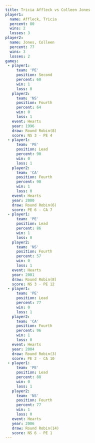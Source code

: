 ```yaml
---
title: Tricia Affleck vs Colleen Jones
player1:               
  name: Affleck, Tricia
  percent: 80          
  wins: 2              
  losses: 3            
player2:               
  name: Jones, Colleen 
  percent: 77          
  wins: 3              
  losses: 2            
games:
 - player1:          
     team: 'PE'      
     position: Second
     percent: 60     
     win: 1          
     loss: 0         
   player2:          
     team: 'NS'      
     position: Fourth
     percent: 64     
     win: 0          
     loss: 1         
   event: Hearts       
   year: 1996          
   draw: Round Robin(8)
   score: NS 3 - PE 4  
 - player1:        
     team: 'PE'    
     position: Lead
     percent: 90   
     win: 0        
     loss: 1       
   player2:          
     team: 'CA'      
     position: Fourth
     percent: 90     
     win: 1          
     loss: 0         
   event: Hearts       
   year: 2000          
   draw: Round Robin(6)
   score: PE 6 - CA 7  
 - player1:        
     team: 'PE'    
     position: Lead
     percent: 86   
     win: 1        
     loss: 0       
   player2:          
     team: 'NS'      
     position: Fourth
     percent: 57     
     win: 0          
     loss: 1         
   event: Hearts       
   year: 2001          
   draw: Round Robin(8)
   score: NS 3 - PE 12 
 - player1:        
     team: 'PE'    
     position: Lead
     percent: 77   
     win: 0        
     loss: 1       
   player2:          
     team: 'CA'      
     position: Fourth
     percent: 96     
     win: 1          
     loss: 0         
   event: Hearts       
   year: 2004          
   draw: Round Robin(3)
   score: PE 2 - CA 10 
 - player1:        
     team: 'PE'    
     position: Lead
     percent: 88   
     win: 0        
     loss: 1       
   player2:          
     team: 'NS'      
     position: Fourth
     percent: 77     
     win: 1          
     loss: 0         
   event: Hearts        
   year: 2006           
   draw: Round Robin(14)
   score: NS 6 - PE 1   
---
```

